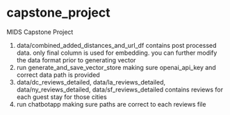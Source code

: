 # capstone_project
MIDS Capstone Project

1. data/combined_added_distances_and_url_df contains post processed data.  only final column is used for embedding.  you can further modify the data format prior to generating vector
2. run generate_and_save_vector_store making sure openai_api_key and correct data path is provided
3. data/dc_reviews_detailed, data/la_reviews_detailed, data/ny_reviews_detailed, data/sf_reviews_detailed contains reviews for each guest stay for those cities
4. run chatbotapp making sure paths are correct to each reviews file